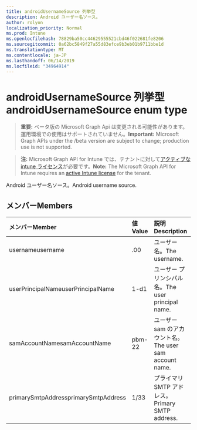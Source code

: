 ```yaml
---
title: androidUsernameSource 列挙型
description: Android ユーザー名ソース。
author: rolyon
localization_priority: Normal
ms.prod: Intune
ms.openlocfilehash: 78829ba50cc44629555521cbd46f022681fe8206
ms.sourcegitcommit: 0a62bc5849f27a55d83efce9b3eb01b9711bbe1d
ms.translationtype: MT
ms.contentlocale: ja-JP
ms.lasthandoff: 06/14/2019
ms.locfileid: "34964914"
---
```

# <a name="androidusernamesource-enum-type"></a><span data-ttu-id="85fec-103">androidUsernameSource 列挙型</span><span class="sxs-lookup"><span data-stu-id="85fec-103">androidUsernameSource enum type</span></span>

> <span data-ttu-id="85fec-104">**重要:** ベータ版の Microsoft Graph Api は変更される可能性があります。運用環境での使用はサポートされていません。</span><span class="sxs-lookup"><span data-stu-id="85fec-104">**Important:** Microsoft Graph APIs under the /beta version are subject to change; production use is not supported.</span></span>

> <span data-ttu-id="85fec-105">**注:** Microsoft Graph API for Intune では、テナントに対して[アクティブな intune ライセンス](https://go.microsoft.com/fwlink/?linkid=839381)が必要です。</span><span class="sxs-lookup"><span data-stu-id="85fec-105">**Note:** The Microsoft Graph API for Intune requires an [active Intune license](https://go.microsoft.com/fwlink/?linkid=839381) for the tenant.</span></span>

<span data-ttu-id="85fec-106">Android ユーザー名ソース。</span><span class="sxs-lookup"><span data-stu-id="85fec-106">Android username source.</span></span>

## <a name="members"></a><span data-ttu-id="85fec-107">メンバー</span><span class="sxs-lookup"><span data-stu-id="85fec-107">Members</span></span>
|<span data-ttu-id="85fec-108">メンバー</span><span class="sxs-lookup"><span data-stu-id="85fec-108">Member</span></span>|<span data-ttu-id="85fec-109">値</span><span class="sxs-lookup"><span data-stu-id="85fec-109">Value</span></span>|<span data-ttu-id="85fec-110">説明</span><span class="sxs-lookup"><span data-stu-id="85fec-110">Description</span></span>|
|:---|:---|:---|
|<span data-ttu-id="85fec-111">username</span><span class="sxs-lookup"><span data-stu-id="85fec-111">username</span></span>|<span data-ttu-id="85fec-112">.0</span><span class="sxs-lookup"><span data-stu-id="85fec-112">0</span></span>|<span data-ttu-id="85fec-113">ユーザー名。</span><span class="sxs-lookup"><span data-stu-id="85fec-113">The username.</span></span>|
|<span data-ttu-id="85fec-114">userPrincipalName</span><span class="sxs-lookup"><span data-stu-id="85fec-114">userPrincipalName</span></span>|<span data-ttu-id="85fec-115">1-d</span><span class="sxs-lookup"><span data-stu-id="85fec-115">1</span></span>|<span data-ttu-id="85fec-116">ユーザー プリンシパル名。</span><span class="sxs-lookup"><span data-stu-id="85fec-116">The user principal name.</span></span>|
|<span data-ttu-id="85fec-117">samAccountName</span><span class="sxs-lookup"><span data-stu-id="85fec-117">samAccountName</span></span>|<span data-ttu-id="85fec-118">pbm-2</span><span class="sxs-lookup"><span data-stu-id="85fec-118">2</span></span>|<span data-ttu-id="85fec-119">ユーザー sam のアカウント名。</span><span class="sxs-lookup"><span data-stu-id="85fec-119">The user sam account name.</span></span>|
|<span data-ttu-id="85fec-120">primarySmtpAddress</span><span class="sxs-lookup"><span data-stu-id="85fec-120">primarySmtpAddress</span></span>|<span data-ttu-id="85fec-121">1/3</span><span class="sxs-lookup"><span data-stu-id="85fec-121">3</span></span>|<span data-ttu-id="85fec-122">プライマリ SMTP アドレス。</span><span class="sxs-lookup"><span data-stu-id="85fec-122">Primary SMTP address.</span></span>|





